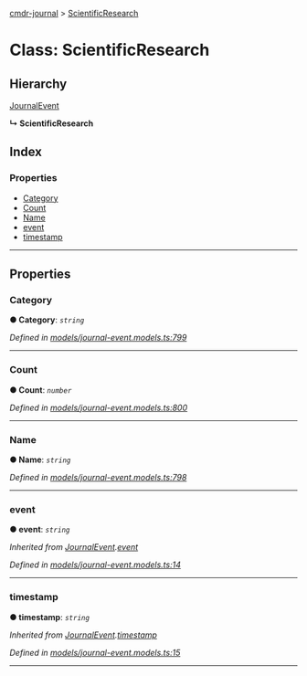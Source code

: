 [cmdr-journal](../README.md) > [ScientificResearch](../classes/scientificresearch.md)



# Class: ScientificResearch

## Hierarchy


 [JournalEvent](journalevent.md)

**↳ ScientificResearch**







## Index

### Properties

* [Category](scientificresearch.md#category)
* [Count](scientificresearch.md#count)
* [Name](scientificresearch.md#name)
* [event](scientificresearch.md#event)
* [timestamp](scientificresearch.md#timestamp)



---
## Properties
<a id="category"></a>

###  Category

**●  Category**:  *`string`* 

*Defined in [models/journal-event.models.ts:799](https://github.com/chrisbruford/cmdr-journal/blob/5b08b7d/src/models/journal-event.models.ts#L799)*





___

<a id="count"></a>

###  Count

**●  Count**:  *`number`* 

*Defined in [models/journal-event.models.ts:800](https://github.com/chrisbruford/cmdr-journal/blob/5b08b7d/src/models/journal-event.models.ts#L800)*





___

<a id="name"></a>

###  Name

**●  Name**:  *`string`* 

*Defined in [models/journal-event.models.ts:798](https://github.com/chrisbruford/cmdr-journal/blob/5b08b7d/src/models/journal-event.models.ts#L798)*





___

<a id="event"></a>

###  event

**●  event**:  *`string`* 

*Inherited from [JournalEvent](journalevent.md).[event](journalevent.md#event)*

*Defined in [models/journal-event.models.ts:14](https://github.com/chrisbruford/cmdr-journal/blob/5b08b7d/src/models/journal-event.models.ts#L14)*





___

<a id="timestamp"></a>

###  timestamp

**●  timestamp**:  *`string`* 

*Inherited from [JournalEvent](journalevent.md).[timestamp](journalevent.md#timestamp)*

*Defined in [models/journal-event.models.ts:15](https://github.com/chrisbruford/cmdr-journal/blob/5b08b7d/src/models/journal-event.models.ts#L15)*





___


